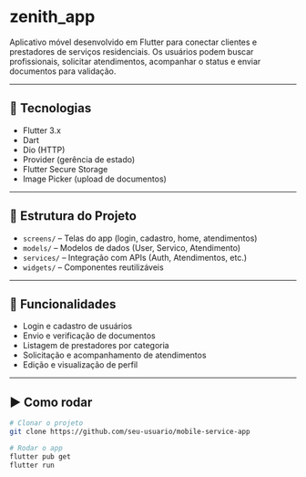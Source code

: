 # zenith_app

Aplicativo móvel desenvolvido em Flutter para conectar clientes e prestadores de serviços residenciais. Os usuários podem buscar profissionais, solicitar atendimentos, acompanhar o status e enviar documentos para validação.

---

## 🚀 Tecnologias

- Flutter 3.x
- Dart
- Dio (HTTP)
- Provider (gerência de estado)
- Flutter Secure Storage
- Image Picker (upload de documentos)

---

## 📂 Estrutura do Projeto

- `screens/` – Telas do app (login, cadastro, home, atendimentos)
- `models/` – Modelos de dados (User, Servico, Atendimento)
- `services/` – Integração com APIs (Auth, Atendimentos, etc.)
- `widgets/` – Componentes reutilizáveis

---

## 📌 Funcionalidades

- Login e cadastro de usuários
- Envio e verificação de documentos
- Listagem de prestadores por categoria
- Solicitação e acompanhamento de atendimentos
- Edição e visualização de perfil

---

## ▶️ Como rodar

```bash
# Clonar o projeto
git clone https://github.com/seu-usuario/mobile-service-app

# Rodar o app
flutter pub get
flutter run
